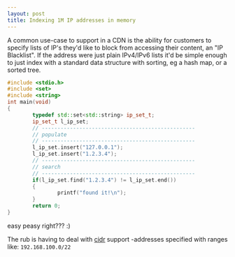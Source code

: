 ```yaml
---
layout: post
title: Indexing 1M IP addresses in memory
---
```


A common use-case to support in a CDN is the ability for customers to specify lists of IP's they'd like to block from accessing their content, an "IP Blacklist".  If the address were just plain IPv4/IPv6 lists it'd be simple enough to just index with a standard data structure with sorting, eg a hash map, or a sorted tree.

```cpp
#include <stdio.h>
#include <set>
#include <string>
int main(void)
{
        typedef std::set<std::string> ip_set_t;
        ip_set_t l_ip_set;
        // -------------------------------------------------
        // populate
        // -------------------------------------------------
        l_ip_set.insert("127.0.0.1");
        l_ip_set.insert("1.2.3.4");
        // -------------------------------------------------
        // search
        // -------------------------------------------------
        if(l_ip_set.find("1.2.3.4") != l_ip_set.end())
        {
                printf("found it!\n");
        }
        return 0;
}
```
easy peasy right??? :)

The rub is having to deal with [cidr](https://en.wikipedia.org/wiki/Classless_Inter-Domain_Routing) support -addresses specified with ranges like: `192.168.100.0/22 `


